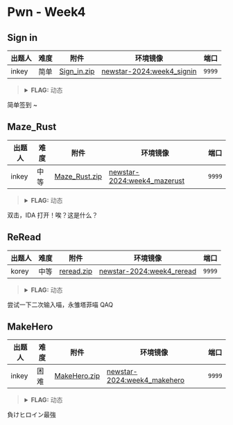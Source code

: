 # Pwn - Week4

## Sign in

| 出题人 | 难度 | 附件 | 环境镜像 | 端口 |
|-----|-----|-----|-----|-----|
| inkey | 简单 | [Sign_in.zip](https://github.com/project-newstar/newstar-ctf-2024/releases/download/attachment-week4/Sign_in.zip) | [newstar-2024:week4_signin](https://hub.docker.com/r/openctf/newstar-2024/tags?name=week4_signin) | `9999` |

> <details><summary><strong>FLAG:</strong> 动态</summary>
> </details>

简单签到 ~

## Maze_Rust

| 出题人 | 难度 | 附件 | 环境镜像 | 端口 |
|-----|-----|-----|-----|-----|
| inkey | 中等 | [Maze_Rust.zip](https://github.com/project-newstar/newstar-ctf-2024/releases/download/attachment-week4/Maze_Rust.zip) | [newstar-2024:week4_mazerust](https://hub.docker.com/r/openctf/newstar-2024/tags?name=week4_mazerust) | `9999` |

> <details><summary><strong>FLAG:</strong> 动态</summary>
> </details>

双击，IDA 打开！唉？这是什么？

## ReRead

| 出题人 | 难度 | 附件 | 环境镜像 | 端口 |
|-----|-----|-----|-----|-----|
| korey | 中等 | [reread.zip](https://github.com/project-newstar/newstar-ctf-2024/releases/download/attachment-week4/reread.zip) | [newstar-2024:week4_reread](https://hub.docker.com/r/openctf/newstar-2024/tags?name=week4_reread) | `9999` |

> <details><summary><strong>FLAG:</strong> 动态</summary>
> </details>

尝试一下二次输入喵，永雏塔菲喵 QAQ

## MakeHero

| 出题人 | 难度 | 附件 | 环境镜像 | 端口 |
|-----|-----|-----|-----|-----|
| inkey | 困难 | [MakeHero.zip](https://github.com/project-newstar/newstar-ctf-2024/releases/download/attachment-week4/MakeHero.zip) | [newstar-2024:week4_makehero](https://hub.docker.com/r/openctf/newstar-2024/tags?name=week4_makehero) | `9999` |

> <details><summary><strong>FLAG:</strong> 动态</summary>
> </details>

負けヒロイン最強
